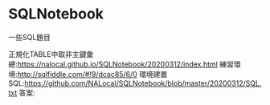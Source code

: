 # SQLNotebook
 一些SQL題目

正規化TABLE中取非主鍵彙總:https://nalocal.github.io/SQLNotebook/20200312/index.html
練習環境:http://sqlfiddle.com/#!9/dcac85/6/0
環境建置SQL:https://github.com/NALocal/SQLNotebook/blob/master/20200312/SQL.txt
答案:
